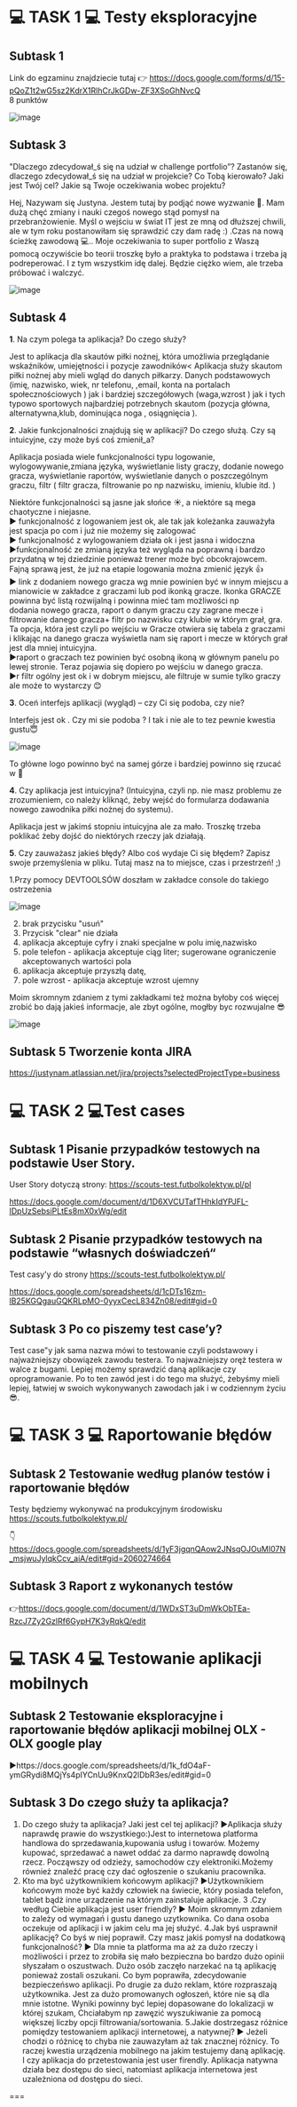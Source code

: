 💻 **TASK 1** 💻 Testy eksploracyjne
===

Subtask 1
-
  
Link do egzaminu znajdziecie tutaj 👉 https://docs.google.com/forms/d/15-pQoZ1t2wG5sz2KdrX1RlhCrJkGDw-ZF3XSoGhNvcQ  
8 punktów

![image](https://github.com/Justyna741/challenge_portfolio_Justyna/assets/143549502/96edf9e3-6532-4649-b84b-3bf3eb8af81f)

Subtask 3
-

"Dlaczego zdecydował_ś się na udział w challenge portfolio”?
Zastanów się, dlaczego zdecydował_ś się na udział w projekcie? Co Tobą kierowało? Jaki jest Twój cel? Jakie są Twoje oczekiwania wobec projektu?

Hej, Nazywam się Justyna. Jestem tutaj by podjąć nowe wyzwanie 💪. Mam dużą chęć zmiany i nauki czegoś nowego stąd pomysł na przebranżowienie. Myśl o wejściu w świat IT jest ze mną od dłuższej chwili, ale w tym roku postanowiłam się sprawdzić czy dam radę :) .Czas na nową ścieżkę zawodową 💻.. Moje oczekiwania to super portfolio z Waszą pomocą oczywiście bo teorii troszkę było a praktyka to podstawa i trzeba ją podreperować. I z tym wszystkim idę dalej. Będzie ciężko wiem, ale trzeba próbować i walczyć.

![image](https://github.com/Justyna741/challenge_portfolio_Justyna/assets/143549502/7fa3b7fb-cda8-4f79-b7ec-01dac154653f)

Subtask 4
-

**1**. Na czym polega ta aplikacja? Do czego służy?

Jest to aplikacja dla skautów piłki nożnej, która umożliwia przeglądanie wskaźników, umiejętności i pozycje zawodników< Aplikacja służy skautom piłki nożnej aby mieli wgląd do danych piłkarzy. Danych podstawowych (imię, nazwisko, wiek, nr telefonu, ,email, konta na portalach społecznościowych ) jak i bardziej szczegółowych (waga,wzrost ) jak i tych typowo sportowych najbardziej potrzebnych skautom (pozycja główna, alternatywna,klub, dominująca noga , osiągnięcia ).

**2**. Jakie funkcjonalności znajdują się w aplikacji? Do czego służą. Czy są intuicyjne, czy może byś coś zmienił_a?

Aplikacja posiada wiele funkcjonalności typu logowanie, wylogowywanie,zmiana języka, wyświetlanie listy graczy, dodanie nowego gracza, wyświetlanie raportów, wyświetlanie danych o poszczególnym graczu, filtr ( filtr gracza, filtrowanie po np nazwisku, imieniu, klubie itd. )

Niektóre funkcjonalności są jasne jak słońce ☀️, a niektóre są mega chaotyczne i niejasne.  
  ▶️ funkcjonalność z logowaniem jest ok, ale tak jak koleżanka zauważyła jest spacja po com i już nie możemy się zalogować  
  ▶️ funkcjonalność z wylogowaniem działa ok i jest jasna i widoczna  
  ▶️funkcjonalność ze zmianą języka też wygląda na poprawną i bardzo przydatną w tej dziedzinie ponieważ trener może być obcokrajowcem. Fajną sprawą jest, że już na etapie logowania można zmienić język  👍  
  ▶️ link z dodaniem nowego gracza wg mnie powinien być w innym miejscu a mianowicie w zakładce z graczami lub pod ikonką gracze. Ikonka GRACZE powinna być listą rozwijalną i powinna mieć tam możliwości np       
    dodania nowego gracza, raport o danym graczu czy zagrane mecze i filtrowanie danego gracza+ filtr po nazwisku czy klubie w którym grał, gra. Ta opcja, która jest czyli po wejściu w Gracze otwiera się tabela 
    z graczami i klikając na danego gracza wyświetla nam się raport i mecze w których grał jest dla mniej intuicyjna.  
  ▶️raport o graczach tez powinien być osobną ikoną w głównym panelu po lewej stronie. Teraz pojawia się dopiero po wejściu w danego gracza.  
  ▶️r filtr ogólny jest ok i w dobrym miejscu, ale filtruje w sumie tylko graczy ale może to wystarczy 😊  

**3**. Oceń interfejs aplikacji (wygląd) – czy Ci się podoba, czy nie?

Interfejs jest ok . Czy mi sie podoba ? I tak i nie ale to tez pewnie kwestia gustu😇

![image](https://github.com/Justyna741/challenge_portfolio_Justyna/assets/143549502/09a00ff8-4397-49b9-a647-349ad9451a53)

To główne logo powinno być na samej górze i bardziej powinno się rzucać w 👀

**4**. Czy aplikacja jest intuicyjna? (Intuicyjna, czyli np. nie masz problemu ze zrozumieniem, co należy kliknąć, żeby wejść do formularza dodawania nowego zawodnika piłki nożnej do systemu).

Aplikacja jest w jakimś stopniu intuicyjna ale za mało. Troszkę trzeba poklikać żeby dojść do niektórych rzeczy jak działają.

**5**. Czy zauważasz jakieś błędy? Albo coś wydaje Ci się błędem? Zapisz swoje przemyślenia w pliku. Tutaj masz na to miejsce, czas i przestrzeń! ;)

 1.Przy pomocy DEVTOOLSÓW doszłam w zakładce console do takiego ostrzeżenia

  ![image](https://github.com/Justyna741/challenge_portfolio_Justyna/assets/143549502/093fdaef-565d-4611-83c3-52e6d75e2de8)  

 2. brak przycisku "usuń"
 3. Przycisk "clear" nie działa
 4. aplikacja akceptuje cyfry i znaki specjalne w polu imię,nazwisko
 5. pole telefon - aplikacja akceptuje ciąg liter; sugerowane ograniczenie akceptowanych wartości pola
 6. aplikacja akceptuje przyszłą datę,
 7. pole wzrost - aplikacja akceptuje wzrost ujemny

Moim skromnym zdaniem z tymi zakładkami też można byłoby coś więcej zrobić bo dają jakieś informacje, ale zbyt ogólne, mogłby byc rozwujalne 😎

![image](https://github.com/Justyna741/challenge_portfolio_Justyna/assets/143549502/4589d4e4-dd10-42e3-ae47-71e476f361a7)


Subtask 5 Tworzenie konta JIRA
-
https://justynam.atlassian.net/jira/projects?selectedProjectType=business


💻 **TASK 2** 💻Test cases
===

Subtask 1 Pisanie przypadków testowych na podstawie User Story.
-

User Story dotyczą strony: https://scouts-test.futbolkolektyw.pl/pl

https://docs.google.com/document/d/1D6XVCUTafTHhkIdYPJFL-IDpUzSebsiPLtEs8mX0xWg/edit

Subtask 2 Pisanie przypadków testowych na podstawie “własnych doświadczeń“
-

Test casy'y do strony https://scouts-test.futbolkolektyw.pl/

https://docs.google.com/spreadsheets/d/1cDTs16zm-lB25KGQgauGQKRLpMO-0yyxCecL834Zn08/edit#gid=0

Subtask 3 Po co piszemy test case’y?
-

Test case"y jak sama nazwa mówi to testowanie czyli podstawowy i najważniejszy obowiązek zawodu testera. To najważniejszy oręż testera w walce z bugami. Lepiej możemy sprawdzić daną aplikacje czy oprogramowanie. Po to ten zawód jest i do tego ma służyć, żebyśmy mieli lepiej, łatwiej w swoich wykonywanych zawodach jak i w codziennym życiu😎.


💻 TASK 3 💻 Raportowanie błędów
===

Subtask 2 Testowanie według planów testów i raportowanie błędów
-
Testy będziemy wykonywać na produkcyjnym środowisku https://scouts.futbolkolektyw.pl/

👇https://docs.google.com/spreadsheets/d/1yF3jgqnQAow2JNsqOJOuMI07N_msjwuJylqkCcv_aiA/edit#gid=2060274664

Subtask 3 Raport z wykonanych testów
-

👉https://docs.google.com/document/d/1WDxST3uDmWkObTEa-RzcJ7Zy2GzlRf6GypH7K3yRqkQ/edit


💻 TASK 4 💻 Testowanie aplikacji mobilnych
===

Subtask 2 Testowanie eksploracyjne i raportowanie błędów aplikacji mobilnej OLX - OLX google play
-

▶️https://docs.google.com/spreadsheets/d/1k_fdO4aF-ymGRydi8MQjYs4pIYCnUu9KnxQ2lDbR3es/edit#gid=0


Subtask 3 Do czego służy ta aplikacja?
-
1. Do czego służy ta aplikacja? Jaki jest cel tej aplikacji?
  ▶️Aplikacja służy naprawdę prawie do wszystkiego:)Jest to internetowa platforma handlowa do sprzedawania,kupowania usług i towarów. Możemy kupować, sprzedawać a nawet oddać za darmo naprawdę dowolną rzecz. Począwszy od odzieży, samochodów czy elektroniki.Możemy również znaleźć pracę czy dać ogłoszenie o szukaniu pracownika.
2. Kto ma być użytkownikiem końcowym aplikacji?
  ▶️Użytkownikiem końcowym może być każdy człowiek na świecie, który posiada telefon, tablet bądż inne urządzenie na którym zainstaluje aplikacje.
3 .Czy według Ciebie aplikacja jest user friendly?
  ▶️ Moim skromnym zdaniem to zależy od wymagań i gustu danego uzytkownika. Co dana osoba oczekuje od aplikacji i w jakim celu ma jej służyć.
4.Jak byś usprawnił aplikację? Co byś w niej poprawił. Czy masz jakiś pomysł na dodatkową funkcjonalność?
  ▶️ Dla mnie ta platforma ma aż za dużo rzeczy i możliwości i przez to zrobiła się mało bezpieczna bo bardzo dużo opinii słyszałam o oszustwach. Dużo osób zaczęło narzekać na tą aplikację ponieważ zostali oszukani. Co bym poprawiła, zdecydowanie bezpieczeńswo aplikacji. Po drugie za dużo reklam, które rozpraszają użytkownika. Jest za dużo promowanych ogłoszeń, które nie są dla mnie istotne. Wyniki powinny być lepiej dopasowane do lokalizacji w której szukam, Chciałabym np zawęzić wyszukiwanie za pomocą większej liczby opcji filtrowania/sortowania.
5.Jakie dostrzegasz różnice pomiędzy testowaniem aplikacji internetowej, a natywnej?
  ▶️ Jeżeli chodzi o różnicę to chyba nie zauwazyłam aż tak znacznej różnicy. To raczej kwestia urządzenia mobilnego na jakim testujemy daną aplikację. I czy aplikacja do przetestowania jest user firendly.
Aplikacja natywna działa bez dostępu do sieci, natomiast aplikacja internetowa jest uzależniona od dostępu do sieci.





===
